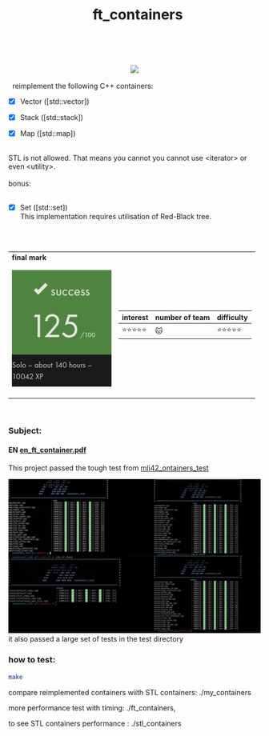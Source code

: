 <h1 align="center">
   <b font size="15" face="arial" >ft_containers<br><br></font></b></h1>
   <p align="center">
 <img src="https://img.shields.io/badge/c++-4895ef?style=for-the-badge&logo=c++&logoColor=white">
 </p>
   reimplement the following C++ containers:
 <br>
 
- [x] Vector ([std::vector])

- [x] Stack ([std::stack])

- [x] Map ([std::map]) 

<br>
STL is not allowed. That means you cannot you cannot use  &lt;iterator&gt; or even &lt;utility&gt.<br>

<br>
bonus:<br></br>

- [x]  Set ([std::set]) 
<br>This implementation requires utilisation of Red-Black tree.</br>
<br>
<table  align="center"></br>
<td>
 <b face="arial" >final mark<br><br>
 <img src="https://github.com/xibaochat/ft_containers/blob/master/final_mark.png">
</br></br>
</td>
<td>

| interest                     | number of team          | difficulty                       |
| ---------------------------- | ----------              | ----------                       |
|:star::star::star::star::star:  |   :cat:                 |  :star::star::star::star::star:| 

</td>
</table>
<br>

### Subject:
#### EN [en_ft_container.pdf](https://github.com/xibaochat/ft_containers/blob/master/ft_container_en.subject.pdf)

This project passed the tough test from [mli42_ontainers_test](https://github.com/mli42/containers_test.git)

![test_result](https://github.com/xibaochat/ft_containers/blob/master/test_result.jpeg)
 it also passed a large set of tests in the test directory
 ### how to test:

```bash
make
```
compare reimplemented containers wiith STL containers: ./my_containers 

more performance test with timing: ./ft_containers, 

to see STL containers performance : ./stl_containers

